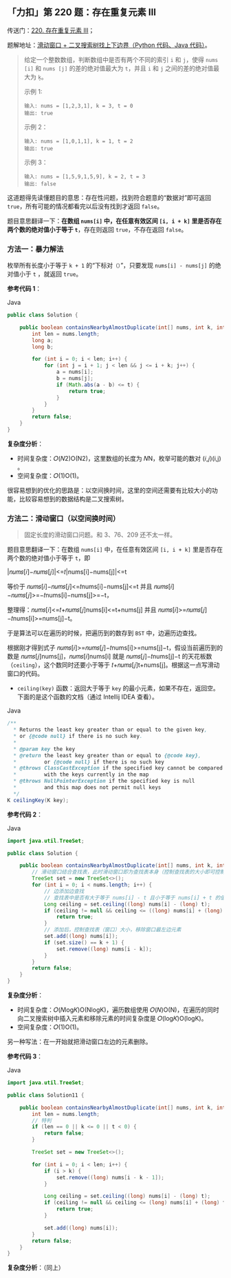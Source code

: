 ## 「力扣」第 220 题：存在重复元素 III

传送门：[220. 存在重复元素 III](https://leetcode-cn.com/problems/contains-duplicate-iii/)；

题解地址：[滑动窗口 + 二叉搜索树找上下边界（Python 代码、Java 代码）](https://www.liwei.party/2017/06/22/leetcode-algo/0209-minimum-size-subarray-sum/)。

> 给定一个整数数组，判断数组中是否有两个不同的索引 `i` 和 `j`，使得 `nums [i]` 和 `nums [j]` 的差的绝对值最大为 `t`，并且 `i` 和 `j` 之间的差的绝对值最大为 `ķ`。
>
> 示例 1:
>
> ```
> 输入: nums = [1,2,3,1], k = 3, t = 0
> 输出: true
> ```
>
> 示例 2：
>
> ```
> 输入: nums = [1,0,1,1], k = 1, t = 2
> 输出: true
> ```
>
> 示例 3：
>
> ```
> 输入: nums = [1,5,9,1,5,9], k = 2, t = 3
> 输出: false
> ```



这道题得先读懂题目的意思：存在性问题，找到符合题意的“数据对”即可返回 `true`，所有可能的情况都看完以后没有找到才返回 `false`。

题目意思翻译一下：**在数组 `nums[i]` 中，在任意有效区间 `[i, i + k]` 里是否存在两个数的绝对值小于等于 `t`**，存在则返回 `true`，不存在返回 `false`。

### 方法一：暴力解法

枚举所有长度小于等于 `k + 1` 的“下标对`（）`”，只要发现 `nums[i] - nums[j]` 的绝对值小于 `t` ，就返回 `true`。

**参考代码 1**：

Java

```Java
public class Solution {

    public boolean containsNearbyAlmostDuplicate(int[] nums, int k, int t) {
        int len = nums.length;
        long a;
        long b;

        for (int i = 0; i < len; i++) {
            for (int j = i + 1; j < len && j <= i + k; j++) {
                a = nums[i];
                b = nums[j];
                if (Math.abs(a - b) <= t) {
                    return true;
                }
            }
        }
        return false;
    }
}
```

**复杂度分析**：

- 时间复杂度：𝑂(𝑁2)O(N2)，这里数组的长度为 𝑁N，枚举可能的数对 (𝑖,𝑗)(i,j) 。
- 空间复杂度：𝑂(1)O(1)。

很容易想到的优化的思路是：以空间换时间，这里的空间还需要有比较大小的功能，比较容易想到的数据结构是二叉搜索树。

### 方法二：滑动窗口（以空间换时间）

> 固定长度的滑动窗口问题。和 3、76、209 还不太一样。

题目意思翻译一下：在数组 `nums[i]` 中，在任意有效区间 `[i, i + k]` 里是否存在两个数的绝对值小于等于 `t`，即



|𝑛𝑢𝑚𝑠[𝑖]−𝑛𝑢𝑚𝑠[𝑗]|<=𝑡|nums[i]−nums[j]|<=t



等价于 𝑛𝑢𝑚𝑠[𝑖]−𝑛𝑢𝑚𝑠[𝑗]<=𝑡nums[i]−nums[j]<=t 并且 𝑛𝑢𝑚𝑠[𝑖]−𝑛𝑢𝑚𝑠[𝑗]>=−𝑡nums[i]−nums[j]>=−t，

整理得：𝑛𝑢𝑚𝑠[𝑖]<=𝑡+𝑛𝑢𝑚𝑠[𝑗]nums[i]<=t+nums[j] 并且 𝑛𝑢𝑚𝑠[𝑖]>=𝑛𝑢𝑚𝑠[𝑗]−𝑡nums[i]>=nums[j]−t。

于是算法可以在遍历的时候，把遍历到的数存到 `BST` 中，边遍历边查找。

根据刚才得到式子 𝑛𝑢𝑚𝑠[𝑖]>=𝑛𝑢𝑚𝑠[𝑗]−𝑡nums[i]>=nums[j]−t，假设当前遍历到的数是 𝑛𝑢𝑚𝑠[𝑗]nums[j]，𝑛𝑢𝑚𝑠[𝑖]nums[i] 就是 𝑛𝑢𝑚𝑠[𝑗]−𝑡nums[j]−t 的天花板数（`ceiling`），这个数同时还要小于等于 𝑡+𝑛𝑢𝑚𝑠[𝑗]t+nums[j]。根据这一点写滑动窗口的代码。

- `ceiling(key)` 函数：返回大于等于 `key` 的最小元素，如果不存在，返回空。下面的是这个函数的文档（通过 Intellij IDEA 查看）。

Java

```Java
/**
  * Returns the least key greater than or equal to the given key,
  * or {@code null} if there is no such key.
  *
  * @param key the key
  * @return the least key greater than or equal to {@code key},
  *         or {@code null} if there is no such key
  * @throws ClassCastException if the specified key cannot be compared
  *         with the keys currently in the map
  * @throws NullPointerException if the specified key is null
  *         and this map does not permit null keys
  */
K ceilingKey(K key);
```

**参考代码 2**：

Java

```Java
import java.util.TreeSet;

public class Solution {

    public boolean containsNearbyAlmostDuplicate(int[] nums, int k, int t) {
        // 滑动窗口结合查找表，此时滑动窗口即为查找表本身（控制查找表的大小即可控制窗口大小）
        TreeSet set = new TreeSet<>();
        for (int i = 0; i < nums.length; i++) {
            // 边添加边查找
            // 查找表中是否有大于等于 nums[i] - t 且小于等于 nums[i] + t 的值
            Long ceiling = set.ceiling((long) nums[i] - (long) t);
            if (ceiling != null && ceiling <= ((long) nums[i] + (long) t)) {
                return true;
            }
            // 添加后，控制查找表（窗口）大小，移除窗口最左边元素
            set.add((long) nums[i]);
            if (set.size() == k + 1) {
                set.remove((long) nums[i - k]);
            }
        }
        return false;
    }
}
```

**复杂度分析**：

- 时间复杂度：𝑂(𝑁log𝐾)O(Nlog⁡K)，遍历数组使用 𝑂(𝑁)O(N)，在遍历的同时向二叉搜索树中插入元素和移除元素的时间复杂度是 𝑂(log𝐾)O(log⁡K)。
- 空间复杂度：𝑂(1)O(1)。

另一种写法：在一开始就把滑动窗口左边的元素删除。

**参考代码 3**：

Java

```Java
import java.util.TreeSet;

public class Solution11 {

    public boolean containsNearbyAlmostDuplicate(int[] nums, int k, int t) {
        int len = nums.length;
        // 特判
        if (len == 0 || k <= 0 || t < 0) {
            return false;
        }

        TreeSet set = new TreeSet<>();

        for (int i = 0; i < len; i++) {
            if (i > k) {
                set.remove((long) nums[i - k - 1]);
            }

            Long ceiling = set.ceiling((long) nums[i] - (long) t);
            if (ceiling != null && ceiling <= (long) nums[i] + (long) t) {
                return true;
            }

            set.add((long) nums[i]);
        }
        return false;
    }
}
```

**复杂度分析**：（同上）